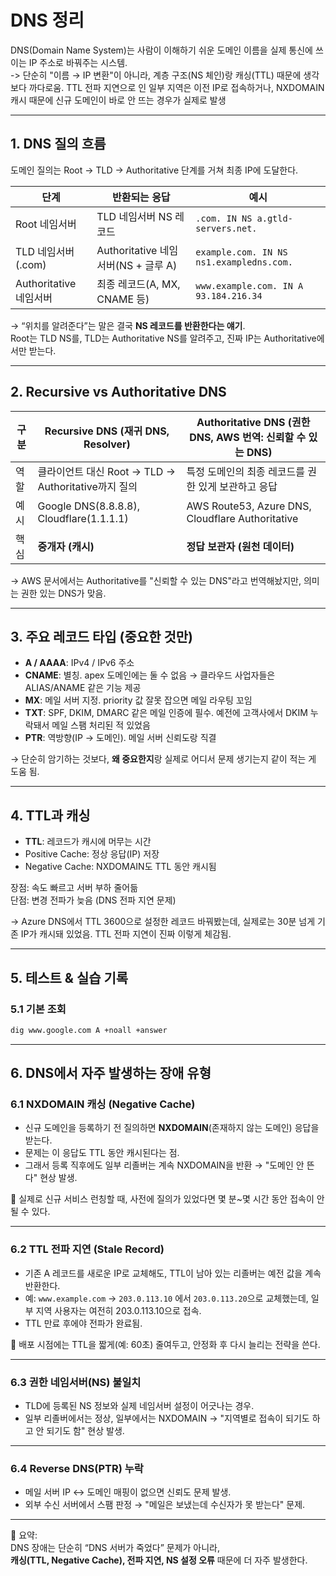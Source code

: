 # DNS 정리

DNS(Domain Name System)는 사람이 이해하기 쉬운 도메인 이름을 실제 통신에 쓰이는 IP 주소로 바꿔주는 시스템.  
-> 단순히 "이름 → IP 변환"이 아니라, 계층 구조(NS 체인)랑 캐싱(TTL) 때문에 생각보다 까다로움.
  TTL 전파 지연으로 인 일부 지역은 이전 IP로 접속하거나, NXDOMAIN 캐시 때문에 신규 도메인이 바로 안 뜨는 경우가 실제로 발생

---

## 1. DNS 질의 흐름

도메인 질의는 Root → TLD → Authoritative 단계를 거쳐 최종 IP에 도달한다.

| 단계                  | 반환되는 응답                            | 예시                                      |
|-----------------------|------------------------------------------|-------------------------------------------|
| Root 네임서버         | TLD 네임서버 NS 레코드                   | `.com. IN NS a.gtld-servers.net.`         |
| TLD 네임서버 (.com)   | Authoritative 네임서버(NS + 글루 A)       | `example.com. IN NS ns1.exampledns.com.`  |
| Authoritative 네임서버| 최종 레코드(A, MX, CNAME 등)              | `www.example.com. IN A 93.184.216.34`     |

→ “위치를 알려준다”는 말은 결국 **NS 레코드를 반환한다는 얘기**.  
Root는 TLD NS를, TLD는 Authoritative NS를 알려주고, 진짜 IP는 Authoritative에서만 받는다.  

---

## 2. Recursive vs Authoritative DNS

| 구분 | Recursive DNS (재귀 DNS, Resolver) | Authoritative DNS (권한 DNS, AWS 번역: 신뢰할 수 있는 DNS) |
|------|------------------------------------|----------------------------------------------------------|
| 역할 | 클라이언트 대신 Root → TLD → Authoritative까지 질의 | 특정 도메인의 최종 레코드를 권한 있게 보관하고 응답 |
| 예시 | Google DNS(8.8.8.8), Cloudflare(1.1.1.1) | AWS Route53, Azure DNS, Cloudflare Authoritative |
| 핵심 | **중개자 (캐시)** | **정답 보관자 (원천 데이터)** |

→ AWS 문서에서는 Authoritative를 "신뢰할 수 있는 DNS"라고 번역해놨지만, 의미는 권한 있는 DNS가 맞음.  

---

## 3. 주요 레코드 타입 (중요한 것만)

- **A / AAAA**: IPv4 / IPv6 주소  
- **CNAME**: 별칭. apex 도메인에는 둘 수 없음 → 클라우드 사업자들은 ALIAS/ANAME 같은 기능 제공  
- **MX**: 메일 서버 지정. priority 값 잘못 잡으면 메일 라우팅 꼬임  
- **TXT**: SPF, DKIM, DMARC 같은 메일 인증에 필수. 예전에 고객사에서 DKIM 누락돼서 메일 스팸 처리된 적 있었음  
- **PTR**: 역방향(IP → 도메인). 메일 서버 신뢰도랑 직결  

→ 단순히 암기하는 것보다, **왜 중요한지**랑 실제로 어디서 문제 생기는지 같이 적는 게 도움 됨.  

---

## 4. TTL과 캐싱

- **TTL**: 레코드가 캐시에 머무는 시간  
- Positive Cache: 정상 응답(IP) 저장  
- Negative Cache: NXDOMAIN도 TTL 동안 캐시됨  

장점: 속도 빠르고 서버 부하 줄어듦  
단점: 변경 전파가 늦음 (DNS 전파 지연 문제)  

→ Azure DNS에서 TTL 3600으로 설정한 레코드 바꿔봤는데, 실제로는 30분 넘게 기존 IP가 캐시돼 있었음. TTL 전파 지연이 진짜 이렇게 체감됨.  

---

## 5. 테스트 & 실습 기록

### 5.1 기본 조회
```bash
dig www.google.com A +noall +answer
```

---

## 6. DNS에서 자주 발생하는 장애 유형

### 6.1 NXDOMAIN 캐싱 (Negative Cache)
- 신규 도메인을 등록하기 전 질의하면 **NXDOMAIN**(존재하지 않는 도메인) 응답을 받는다.  
- 문제는 이 응답도 TTL 동안 캐시된다는 점.  
- 그래서 등록 직후에도 일부 리졸버는 계속 NXDOMAIN을 반환 → "도메인 안 뜬다" 현상 발생.

🔑 실제로 신규 서비스 런칭할 때, 사전에 질의가 있었다면 몇 분~몇 시간 동안 접속이 안 될 수 있다.

---

### 6.2 TTL 전파 지연 (Stale Record)
- 기존 A 레코드를 새로운 IP로 교체해도, TTL이 남아 있는 리졸버는 예전 값을 계속 반환한다.  
- 예: `www.example.com` → `203.0.113.10` 에서 `203.0.113.20`으로 교체했는데, 일부 지역 사용자는 여전히 203.0.113.10으로 접속.  
- TTL 만료 후에야 전파가 완료됨.

🔑 배포 시점에는 TTL을 짧게(예: 60초) 줄여두고, 안정화 후 다시 늘리는 전략을 쓴다.

---

### 6.3 권한 네임서버(NS) 불일치
- TLD에 등록된 NS 정보와 실제 네임서버 설정이 어긋나는 경우.  
- 일부 리졸버에서는 정상, 일부에서는 NXDOMAIN → "지역별로 접속이 되기도 하고 안 되기도 함" 현상 발생.

---

### 6.4 Reverse DNS(PTR) 누락
- 메일 서버 IP ↔ 도메인 매핑이 없으면 신뢰도 문제 발생.  
- 외부 수신 서버에서 스팸 판정 → "메일은 보냈는데 수신자가 못 받는다" 문제.

---

📝 요약:  
DNS 장애는 단순히 “DNS 서버가 죽었다” 문제가 아니라,  
**캐싱(TTL, Negative Cache), 전파 지연, NS 설정 오류** 때문에 더 자주 발생한다.


